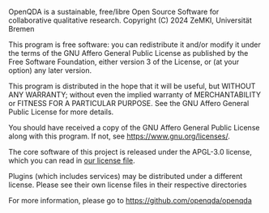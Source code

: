 OpenQDA is a sustainable, free/libre Open Source Software for collaborative qualitative research. Copyright (C) 2024 ZeMKI, Universität Bremen

This program is free software: you can redistribute it and/or modify it under the terms of the GNU Affero General Public License as published by the Free Software Foundation, either version 3 of the License, or (at your option) any later version.

This program is distributed in the hope that it will be useful, but WITHOUT ANY WARRANTY; without even the implied warranty of MERCHANTABILITY or FITNESS FOR A PARTICULAR PURPOSE. See the GNU Affero General Public License for more details.

You should have received a copy of the GNU Affero General Public License along with this program. If not, see https://www.gnu.org/licenses/.

The core software of this project is released under the APGL-3.0 license, which you can read in [our license file](https://github.com/openqda/openqda/blob/main/LICENSE).

Plugins (which includes services) may be distributed under a different license. Please see their own license files in their respective directories

For more information, please go to https://github.com/openqda/openqda
